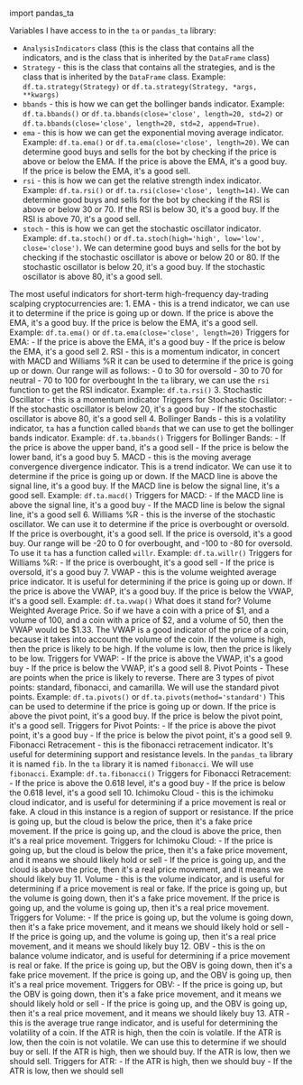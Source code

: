 import pandas_ta

Variables I have access to in the `ta` or `pandas_ta` library:
- `AnalysisIndicators` class (this is the class that contains all the indicators, and is the class that is inherited by the `DataFrame` class)
- `Strategy` - this is the class that contains all the strategies, and is the class that is inherited by the `DataFrame` class. Example: `df.ta.strategy(Strategy)` or `df.ta.strategy(Strategy, *args, **kwargs)`
- `bbands` - this is how we can get the bollinger bands indicator. Example: `df.ta.bbands()` or `df.ta.bbands(close='close', length=20, std=2)` or `df.ta.bbands(close='close', length=20, std=2, append=True)`.
- `ema` - this is how we can get the exponential moving average indicator. Example: `df.ta.ema()` or `df.ta.ema(close='close', length=20)`. We can determine good buys and sells for the bot by checking if the price is above or below the EMA. If the price is above the EMA, it's a good buy. If the price is below the EMA, it's a good sell.
- `rsi` - this is how we can get the relative strength index indicator. Example: `df.ta.rsi()` or `df.ta.rsi(close='close', length=14)`. We can determine good buys and sells for the bot by checking if the RSI is above or below 30 or 70. If the RSI is below 30, it's a good buy. If the RSI is above 70, it's a good sell.
- `stoch` - this is how we can get the stochastic oscillator indicator. Example: `df.ta.stoch()` or `df.ta.stoch(high='high', low='low', close='close')`. We can determine good buys and sells for the bot by checking if the stochastic oscillator is above or below 20 or 80. If the stochastic oscillator is below 20, it's a good buy. If the stochastic oscillator is above 80, it's a good sell.

The most useful indicators for short-term high-frequency day-trading scalping cryptocurrencies are:
    1. EMA - this is a trend indicator, we can use it to determine if the price is going up or down. If the price is above the EMA, it's a good buy. If the price is below the EMA, it's a good sell. Example: `df.ta.ema()` or `df.ta.ema(close='close', length=20)`
    Triggers for EMA:
        - If the price is above the EMA, it's a good buy
        - If the price is below the EMA, it's a good sell
    2. RSI - this is a momentum indicator, in concert with MACD and Williams %R it can be used to determine if the price is going up or down. Our range will as follows:
        - 0 to 30 for oversold
        - 30 to 70 for neutral
        - 70 to 100 for overbought
        In the `ta` library, we can use the `rsi` function to get the RSI indicator. Example: `df.ta.rsi()`
    3. Stochastic Oscillator - this is a momentum indicator
     Triggers for Stochastic Oscillator:
        - If the stochastic oscillator is below 20, it's a good buy
        - If the stochastic oscillator is above 80, it's a good sell
    4. Bollinger Bands - this is a volatility indicator, `ta` has a function called `bbands` that we can use to get the bollinger bands indicator. Example: `df.ta.bbands()`
    Triggers for Bollinger Bands:
        - If the price is above the upper band, it's a good sell
        - If the price is below the lower band, it's a good buy
    5. MACD - this is the moving average convergence divergence indicator. This is a trend indicator. We can use it to determine if the price is going up or down. If the MACD line is above the signal line, it's a good buy. If the MACD line is below the signal line, it's a good sell. Example: `df.ta.macd()`
    Triggers for MACD:
        - If the MACD line is above the signal line, it's a good buy
        - If the MACD line is below the signal line, it's a good sell
    6. Williams %R - this is the inverse of the stochastic oscillator. We can use it to determine if the price is overbought or oversold. If the price is overbought, it's a good sell. If the price is oversold, it's a good buy. Our range will be -20 to 0 for overbought, and -100 to -80 for oversold. To use it `ta` has a function called `willr`. Example: `df.ta.willr()`
    Triggers for Williams %R:
        - If the price is overbought, it's a good sell
        - If the price is oversold, it's a good buy
    7. VWAP - this is the volume weighted average price indicator. It is useful for determining if the price is going up or down. If the price is above the VWAP, it's a good buy. If the price is below the VWAP, it's a good sell. Example: `df.ta.vwap()` What does it stand for? Volume Weighted Average Price. So if we have a coin with a price of $1, and a volume of 100, and a coin with a price of $2, and a volume of 50, then the VWAP would be $1.33. The VWAP is a good indicator of the price of a coin, because it takes into account the volume of the coin. If the volume is high, then the price is likely to be high. If the volume is low, then the price is likely to be low.
    Triggers for VWAP:
        - If the price is above the VWAP, it's a good buy
        - If the price is below the VWAP, it's a good sell
    8. Pivot Points - These are points when the price is likely to reverse. There are 3 types of pivot points: standard, fibonacci, and camarilla. We will use the standard pivot points. Example: `df.ta.pivots()` or `df.ta.pivots(method='standard')` This can be used to determine if the price is going up or down. If the price is above the pivot point, it's a good buy. If the price is below the pivot point, it's a good sell.
    Triggers for Pivot Points:
        - If the price is above the pivot point, it's a good buy
        - If the price is below the pivot point, it's a good sell
    9. Fibonacci Retracement - this is the fibonacci retracement indicator. It's useful for determining support and resistance levels. In the `pandas_ta` library it is named `fib`. In the `ta` library it is named `fibonacci`. We will use `fibonacci`. Example: `df.ta.fibonacci()`
    Triggers for Fibonacci Retracement:
        - If the price is above the 0.618 level, it's a good buy
        - If the price is below the 0.618 level, it's a good sell
    10. Ichimoku Cloud - this is the ichimoku cloud indicator, and is useful for determining if a price movement is real or fake. A cloud in this instance is a region of support or resistance. If the price is going up, but the cloud is below the price, then it's a fake price movement. If the price is going up, and the cloud is above the price, then it's a real price movement.
    Triggers for Ichimoku Cloud:
        - If the price is going up, but the cloud is below the price, then it's a fake price movement, and it means we should likely hold or sell
        - If the price is going up, and the cloud is above the price, then it's a real price movement, and it means we should likely buy
    11. Volume - this is the volume indicator, and is useful for determining if a price movement is real or fake. If the price is going up, but the volume is going down, then it's a fake price movement. If the price is going up, and the volume is going up, then it's a real price movement.
    Triggers for Volume:
        - If the price is going up, but the volume is going down, then it's a fake price movement, and it means we should likely hold or sell
        - If the price is going up, and the volume is going up, then it's a real price movement, and it means we should likely buy
    12. OBV - this is the on balance volume indicator, and is useful for determining if a price movement is real or fake. If the price is going up, but the OBV is going down, then it's a fake price movement. If the price is going up, and the OBV is going up, then it's a real price movement.
    Triggers for OBV:
        - If the price is going up, but the OBV is going down, then it's a fake price movement, and it means we should likely hold or sell
        - If the price is going up, and the OBV is going up, then it's a real price movement, and it means we should likely buy
    13. ATR - this is the average true range indicator, and is useful for determining the volatility of a coin. If the ATR is high, then the coin is volatile. If the ATR is low, then the coin is not volatile.
    We can use this to determine if we should buy or sell. If the ATR is high, then we should buy. If the ATR is low, then we should sell.
    Triggers for ATR:
        - If the ATR is high, then we should buy
        - If the ATR is low, then we should sell